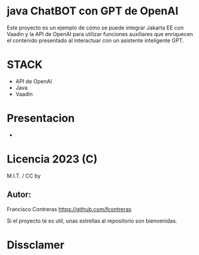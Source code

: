 # java ChatBOT con GPT de OpenAI 
Este proyecto es un ejemplo de cómo se puede integrar Jakarta EE con Vaadin y la API de OpenAI para utilizar funciones auxiliares que enriquecen el contenido presentado al interactuar con un asistente inteligente GPT.

# STACK
- API de OpenAI
- Java
- Vaadin

# Presentacion
- 


# Licencia 2023 (C)
M.I.T. /  CC by

## Autor:
Francisco Contreras
https://github.com/fcontreras

Si el proyecto te es util, unas estrellas al repositorio son bienvenidas.

# Dissclamer
